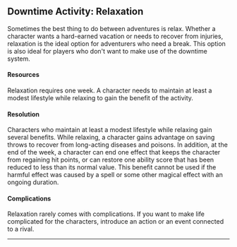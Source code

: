 ﻿## Downtime Activity: Relaxation

Sometimes the best thing to do between adventures is relax. Whether a character wants a hard-earned vacation or needs to recover from injuries, relaxation is the ideal option for adventurers who need a break. This option is also ideal for players who don't want to make use of the downtime system.

#### Resources

Relaxation requires one week. A character needs to maintain at least a modest lifestyle while relaxing to gain the benefit of the activity.

#### Resolution

Characters who maintain at least a modest lifestyle while relaxing gain several benefits. While relaxing, a character gains advantage on saving throws to recover from long-acting diseases and poisons. In addition, at the end of the week, a character can end one effect that keeps the character from regaining hit points, or can restore one ability score that has been reduced to less than its normal value. This benefit cannot be used if the harmful effect was caused by a spell or some other magical effect with an ongoing duration.

#### Complications

Relaxation rarely comes with complications. If you want to make life complicated for the characters, introduce an action or an event connected to a rival.

---

